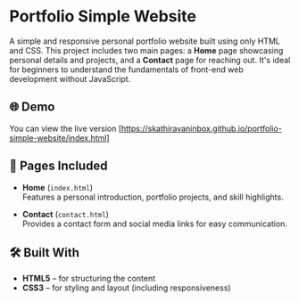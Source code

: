 # Portfolio Simple Website

A simple and responsive personal portfolio website built using only HTML and CSS. This project includes two main pages: a **Home** page showcasing personal details and projects, and a **Contact** page for reaching out. It's ideal for beginners to understand the fundamentals of front-end web development without JavaScript.

## 🌐 Demo

You can view the live version [https://skathiravaninbox.github.io/portfolio-simple-website/index.html]

## 📁 Pages Included

- **Home** (`index.html`)  
  Features a personal introduction, portfolio projects, and skill highlights.

- **Contact** (`contact.html`)  
  Provides a contact form and social media links for easy communication.

## 🛠️ Built With

- **HTML5** – for structuring the content  
- **CSS3** – for styling and layout (including responsiveness)

